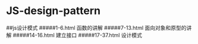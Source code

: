 # JS-design-pattern
##js设计模式
#####1-6.html 函数的讲解
#####7-13.html 面向对象和原型的讲解
#####14-16.html 建立接口
#####17-37.html 设计模式
